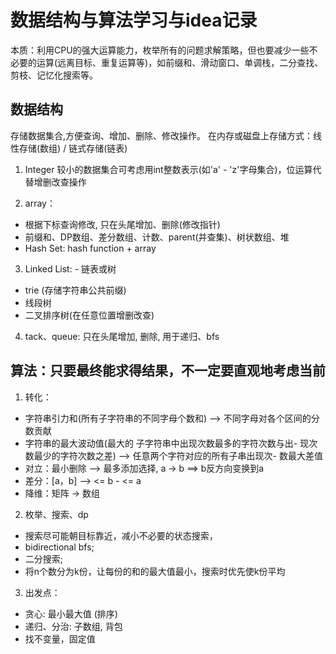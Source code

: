 # 数据结构与算法学习与idea记录

本质：利用CPU的强大运算能力，枚举所有的问题求解策略，但也要减少一些不必要的运算(远离目标、重复运算等)，如前缀和、滑动窗口、单调栈，二分查找、剪枝、记忆化搜索等。

## 数据结构
存储数据集合,方便查询、增加、删除、修改操作。
在内存或磁盘上存储方式：线性存储(数组) / 链式存储(链表)

1. Integer
较小的数据集合可考虑用int整数表示(如'a' - 'z'字母集合)，位运算代替增删改查操作

2. array：
- 根据下标查询修改, 只在头尾增加、删除(修改指针)
- 前缀和、DP数组、差分数组、计数、parent(并查集)、树状数组、堆
- Hash Set: hash function + array

3. Linked List:
​- 链表或树
- trie (存储字符串公共前缀)
- 线段树
- 二叉排序树(在任意位置增删改查)

4. tack、queue:
只在头尾增加, 删除, 用于递归、bfs

## 算法：只要最终能求得结果，不一定要直观地考虑当前
1. 转化：
- 字符串引力和(所有子字符串的不同字母个数和) --> 不同字母对各个区间的分数贡献
- 字符串的最大波动值(最大的 子字符串中出现次数最多的字符次数与出- 现次数最少的字符次数之差) --> 任意两个字符对应的所有子串出现次- 数最大差值
- 对立：最小删除 --> 最多添加选择, a -> b ==> b反方向变换到a
- 差分：[a，b] --> <= b - <= a
- 降维：矩阵 -> 数组

2. 枚举、搜索、dp
- 搜索尽可能朝目标靠近，减小不必要的状态搜索，
- bidirectional bfs;
- 二分搜索;
- 将n个数分为k份，让每份的和的最大值最小，搜索时优先使k份平均

3. 出发点：
- 贪心: 最小最大值 (排序)
- 递归、分治: 子数组, 背包
- 找不变量，固定值